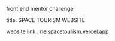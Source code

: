 front end mentor challenge

title: SPACE TOURISM WEBSITE

website link : [rielspacetourism.vercel.app](https://rielspacetourism.netlify.app/)
